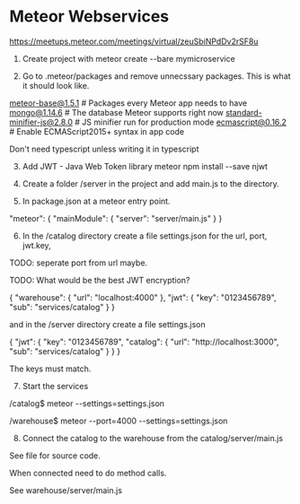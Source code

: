 Meteor Webservices
==================

https://meetups.meteor.com/meetings/virtual/zeuSbiNPdDv2rSF8u


1.  Create project with meteor create --bare mymicroservice

2.  Go to .meteor/packages and remove unnecssary packages.  This is what it should look like.

meteor-base@1.5.1             # Packages every Meteor app needs to have
mongo@1.14.6                   # The database Meteor supports right now
standard-minifier-js@2.8.0    # JS minifier run for production mode
ecmascript@0.16.2              # Enable ECMAScript2015+ syntax in app code


Don't need typescript unless writing it in typescript

3.  Add JWT - Java Web Token library
meteor npm install --save njwt

4.  Create a folder /server in the project and add main.js to the directory.

5.  In package.json at a meteor entry point.

"meteor": {
    "mainModule": {
      "server": "server/main.js"
    }
  }

6.  In the /catalog directory create a file settings.json for the url, port, jwt.key, 

TODO: seperate port from url maybe.

TODO: What would be the best JWT encryption?

{
  "warehouse": {
    "url": "localhost:4000"
  },
  "jwt": {
    "key": "0123456789",
    "sub": "services/catalog"
  }
}

and in the /server directory create a file settings.json 


{
  "jwt": {
    "key": "0123456789",
    "catalog": {
      "url": "http://localhost:3000",
      "sub": "services/catalog"
    }
  }
}


The keys must match.

7.  Start the services

/catalog$ meteor --settings=settings.json

/warehouse$ meteor --port=4000 --settings=settings.json

8.  Connect the catalog to the warehouse from the catalog/server/main.js

See file for source code.

When connected need to do method calls.

See warehouse/server/main.js



